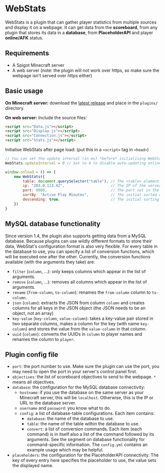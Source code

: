 # WebStats
WebStats is a plugin that can gather player statistics from multiple sources
and display it on a webpage. It can get data from the **scoreboard**, from any
plugin that stores its data in a **database**, from **PlaceholderAPI** and
player **online/AFK** status.

## Requirements
- A Spigot Minecraft server
- A web server (note: the plugin will not work over https, so make sure the
  webpage isn't served over https either)

## Basic usage
**On Minecraft server:** download the [latest release][1] and place in the
`plugins/` directory.

**On web server:**
Include the source files:
```html
<script src="Data.js"></script>
<script src="Display.js"></script>
<script src="Connection.js"></script>
<script src="Stats.js"></script>
```

Initialise WebStats after page load: (put this in a `<script>` tag in `<head>`)
```js
// You can set the update interval (in ms) *before* initialising WebStats (optional, default 10000)
WebStats.updateInterval = 0 // Set to 0 to disable auto-updating online player list

window.onload = () => {
	new WebStats({
		table: document.querySelector("table"), // The <table> element to use (required)
		ip: "203.0.113.42",                     // The IP of the server (required)
		port: 8080,                             // The port set in the config.yml on the server (required)
		sortBy: "Active Play Minutes",          // The initial sorted objective (optional, default "Player")
		descending: true,                       // The initial sorting direction (optional, default false)
	})
}
```

## MySQL database functionality
Since version 1.4, the plugin also supports getting data from a MySQL database.
Because plugins can use wildly different formats to store their data, WebStat's
configuration format is also very flexible.
For every table in the database to use, you can specify a list of conversion
functions, which will be executed one after the other. Currently, the
conversion functions available (with the arguments they take) are:
- `filter` (`column`, ...): only keeps columns which appear in the list of arguments.
- `remove` (`column`, ...): removes all columns which appear in the list of arguments.
- `rename` (`from-column`, `to-column`): renames the `from-column` column to `to-column`.
- `json` (`column`): extracts the JSON from column `column` and creates columns
  for all keys in the JSON object (the JSON needs to be an object, not an array)
- `key-value` (`key-column`, `value-column`): takes a key-value pair stored in
  two separate columns, makes a column for the key (with name `key-column`) and
  stores the value from the `value-column` in that column.
- `uuid` (`column`): converts the UUIDs in `column` to player names and renames
  the column to `player`.

## Plugin config file
- `port`: the port number to use. Make sure the plugin can use the port,
  you may need to open the port in your server's control panel first.
- `objectives`: the list of scoreboard objectives to send to the webpage.
  `*` means all objectives.
- `database`: the configuration for the MySQL database connectivity:
  - `hostname`: if you use the database on the same server as your Minecraft
    server, this will be `localhost`. Otherwise, this is the IP or URL to the
    database server.
  - `username` and `password`: you know what to do.
  - `config`: a list of database-table configurations. Each item contains:
    - `database`: the name of the database to use.
    - `table`: the name of the table within the database to use.
    - `convert`: a list of conversion commands. Each item (each command) is
      in itself also a list of the command followed by its arguments. See the
      segment on database functionality for command-specific information. The
      `config.yml` contains an example usage which may be helpful.
- `placeholders`: the configuration for the PlaceholderAPI connectivity. The
  key of every entry here specifies the placeholder to use, the value sets the
  displayed name.

[1]: https://github.com/Dantevg/WebStats/releases
